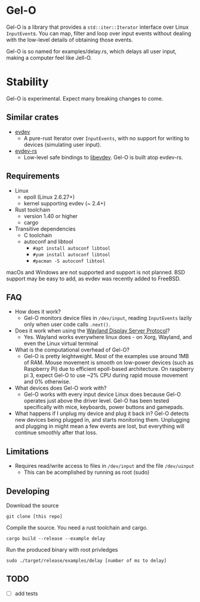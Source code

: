 # Gel-O

Gel-O is a library that provides a `std::iter::Iterator` interface over Linux `InputEvent`s. You can map, filter and loop over input events without dealing with the low-level details of obtaining those events.

Gel-O is so named for examples/delay.rs, which delays all user input, making a computer feel like Jell-O.

# Stability

Gel-O is experimental. Expect many breaking changes to come.

## Similar crates

- [evdev](https://github.com/emberian/evdev)
    - A pure-rust Iterator over `InputEvents`, with no support for writing to devices (simulating user input).
- [evdev-rs](https://github.com/ndesh26/evdev-rs)
    - Low-level safe bindings to [libevdev](https://www.freedesktop.org/wiki/Software/libevdev/). Gel-O is built atop evdev-rs.

## Requirements

- Linux
    - epoll (Linux 2.6.27+)
    - kernel supporting evdev (~ 2.4+)
- Rust toolchain
    - version 1.40 or higher
    - cargo
- Transitive dependencies
    - C toolchain
    - autoconf and libtool
        - `#apt install autoconf libtool`
        - `#yum install autoconf libtool`
        - `#pacman -S autoconf libtool`

macOs and Windows are not supported and support is not planned. BSD support may be easy to add, as evdev was recently added to FreeBSD.

## FAQ

- How does it work?
    - Gel-O monitors device files in `/dev/input`, reading `InputEvents` lazily only when user code calls `.next()`.
- Does it work when using the [Wayland Display Server Protocol](https://wayland.freedesktop.org/)?
    - Yes. Wayland works everywhere linux does - on Xorg, Wayland, and even the Linux virtual terminal
- What is the computational overhead of Gel-O?
    - Gel-O is pretty leightweight. Most of the examples use around 1MB of RAM. Mouse movement is smooth on low-power devices (such as Raspberry Pi) due to efficient epoll-based architecture. On raspberry pi 3, expect Gel-O to use ~2% CPU during rapid mouse movement and 0% otherwise.
- What devices does Gel-O work with?
    - Gel-O works with every input device Linux does because Gel-O operates just above the driver level. Gel-O has been tested specifically with mice, keyboards, power buttons and gamepads.
- What happens if I unplug my device and plug it back in?
    Gel-O detects new devices being plugged in, and starts monitoring them. Unplugging and plugging in might mean a few events are lost, but everything will continue smoothly after that loss.

## Limitations

- Requires read/write access to files in `/dev/input` and the file `/dev/uinput`
    - This can be acomplished by running as root (sudo)

## Developing

Download the source
```
git clone [this repo]
```
Compile the source. You need a rust toolchain and cargo.
```
cargo build --release --example delay
```
Run the produced binary with root privledges
```
sudo ./target/release/examples/delay [number of ms to delay]
```

## TODO
- [ ] add tests